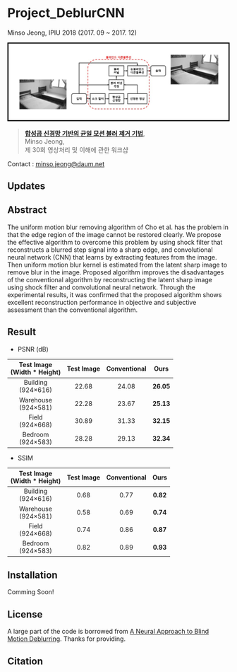 # Project_DeblurCNN
Minso Jeong, IPIU 2018 (2017. 09 ~ 2017. 12)

![](readme/algorithm.jpg)
> [**합성곱 신경망 기반의 균일 모션 블러 제거 기법**](https://www.eiric.or.kr/literature/ser_view.php?SnxGubun=INME&mode=total&searchCate=&more=Y&research=Y&re_q1=&pg=3&gu=INME006A8&cmd=qryview&SnxIndxNum=211764&rownum=26&totalCnt=44&q1_t=7KCV7KCc7LC9&listUrl=L3NlYXJjaC9yZXN1bHQucGhwP1NueEd1YnVuPUlOTUUmbW9kZT10b3RhbCZzZWFyY2hDYXRlPSZxMT0lQzElQTQlQzElQTYlQzMlQTImbW9yZT1ZJmYxPSZyZXNlYXJjaD1ZJnJlX3ExPSZwZz0z&q1=%C1%A4%C1%A6%C3%A2),   
> Minso Jeong,  
> 제 30회 영상처리 및 이해에 관한 워크샵

Contact : [minso.jeong@daum.net](mailto:minso.jeong@daum.net)

## Updates

## Abstract
The uniform motion blur removing algorithm of Cho et al. has the problem in that the edge region of the image cannot be restored clearly. We propose the effective algorithm to overcome this problem by using shock filter that reconstructs a blurred step signal into a sharp edge, and convolutional neural network (CNN) that learns by extracting features from the image. Then uniform motion blur kernel is estimated from the latent sharp image to remove blur in the image. Proposed algorithm improves the disadvantages of the conventional algorithm by reconstructing the latent sharp image using shock filter and convolutional neural network. Through the experimental results, it was confirmed that the proposed algorithm shows excellent reconstruction performance in objective and subjective assessment than the conventional algorithm.

## Result
* PSNR (dB)

|Test Image </br>(Width * Height)|Test Image|Conventional |Ours|
|:-------------------:|:----------------:|:----------------:|:----------------:|
|Building </br>(924×616)|22.68|24.08|**26.05**|
|Warehouse </br>(924×581)|22.28|23.67|**25.13**|
|Field </br>(924×668)|30.89|31.33|**32.15**|
|Bedroom </br>(924×583)|28.28|29.13|**32.34**|

* SSIM

|Test Image </br>(Width * Height)|Test Image|Conventional |Ours|
|:-------------------:|:----------------:|:----------------:|:----------------:|
|Building </br>(924×616)|0.68|0.77|**0.82**|
|Warehouse </br>(924×581)|0.58|0.69|**0.74**|
|Field </br>(924×668)|0.74|0.86|**0.87**|
|Bedroom </br>(924×583)|0.82|0.89|**0.93**|

## Installation
Comming Soon!

## License
A large part of the code is borrowed from [A Neural Approach to Blind Motion Deblurring](https://projects.ayanc.org/ndeblur/). Thanks for providing.

## Citation
